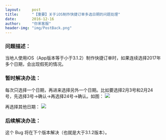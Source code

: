 ```yaml
---
layout:     post
title:      "【重要】关于iOS制作快捷订单多选日期的问题处理"
date:       2016-12-16
author:     "你来客服"
header-img: "img/PostBack.png"
---
```


### 问题描述：
当地人使用iOS（App版本等于小于3.1.2）制作快捷订单时，如果连续选择2017年多个日期，会出现假死的情况。

### 暂时解决办法：
每次只选择一个日期，再进来选择另外一个日期。比如要选择2月3号和2月24号，先选择3号->确认->再选择24号->确认。如图：
![](http://ww1.sinaimg.cn/large/006tNbRwjw1faspq8bcqkj30ku112769.jpg)

再选择其他日期：
![](http://ww1.sinaimg.cn/large/006tNbRwjw1faspqi4qvhj30ku112gnq.jpg)

### 后续解决办法：
这个 Bug 将在下个版本解决（也就是大于3.1.2版本）。